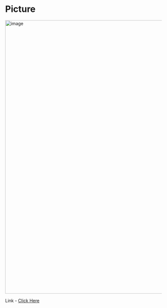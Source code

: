# Picture
<img width="1504" height="882" alt="image" src="https://github.com/user-attachments/assets/5810625f-328e-42a5-b183-d20fddf5909f" />

Link - [Click Here](https://class-schedule-bsit3b.vercel.app/)
